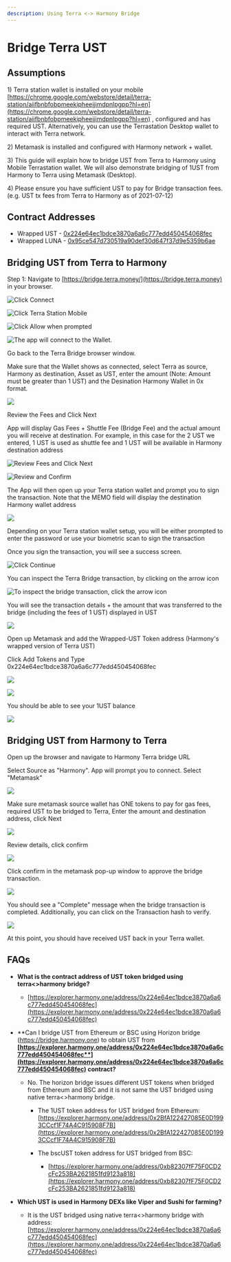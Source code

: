 ```yaml
---
description: Using Terra <-> Harmony Bridge
---
```


# Bridge Terra UST

## Assumptions

1\) Terra station wallet is installed on your mobile [https://chrome.google.com/webstore/detail/terra-station/aiifbnbfobpmeekipheeijimdpnlpgpp?hl=en](https://chrome.google.com/webstore/detail/terra-station/aiifbnbfobpmeekipheeijimdpnlpgpp?hl=en) , configured and has required UST. Alternatively, you can use the Terrastation Desktop wallet to interact with Terra network. 

2\) Metamask is installed and configured with Harmony network + wallet.

3\) This guide will explain how to bridge UST from Terra to Harmony using Mobile Terrastation wallet. We will also demonstrate bridging of 1UST from Harmony to Terra using Metamask (Desktop).

4\) Please ensure you have sufficient UST to pay for Bridge transaction fees. (e.g. UST tx fees from Terra to Harmony as of 2021-07-12)

## Contract Addresses

* Wrapped UST - [0x224e64ec1bdce3870a6a6c777edd450454068fec](https://explorer.harmony.one/address/0x224e64ec1bdce3870a6a6c777edd450454068fec)
* Wrapped LUNA - [0x95ce547d730519a90def30d647f37d9e5359b6ae](https://explorer.harmony.one/address/0x95ce547d730519a90def30d647f37d9e5359b6ae)

## Bridging UST from Terra to Harmony

Step 1: Navigate to [https://bridge.terra.money/](https://bridge.terra.money) in your browser. 

![Click Connect](<../../.gitbook/assets/image (262).png>)

![Click Terra Station Mobile](<../../.gitbook/assets/image (263).png>)

![Click Allow when prompted](<../../.gitbook/assets/image (264).png>)

![The app will connect to the Wallet. ](<../../.gitbook/assets/image (265).png>)

Go back to the Terra Bridge browser window.

Make sure that the Wallet shows as connected, select Terra as source, Harmony as destination, Asset as UST, enter the amount (Note: Amount must be greater than 1 UST) and the Desination Harmony Wallet in 0x format. 

![](<../../.gitbook/assets/image (266).png>)

Review the Fees and Click Next

App will display Gas Fees + Shuttle Fee (Bridge Fee) and the actual amount you will receive at destination. For example, in this case for the 2 UST we entered, 1 UST is used as shuttle fee and 1 UST will be available in Harmony destination address

![Review Fees and Click Next](<../../.gitbook/assets/image (267).png>)

![Review and Confirm](<../../.gitbook/assets/image (268).png>)

The App will then open up your Terra station wallet and prompt you to sign the transaction. Note that the MEMO field will display the destination Harmony wallet address 

![](<../../.gitbook/assets/image (269).png>)

Depending on your Terra station wallet setup, you will be either prompted to enter the password or use your biometric scan to sign the transaction

Once you sign the transaction, you will see a success screen.

![Click Continue](<../../.gitbook/assets/image (270).png>)

You can inspect the Terra Bridge transaction, by clicking on the arrow icon

![To inspect the bridge transaction, click the arrow icon](<../../.gitbook/assets/image (271).png>)

You will see the transaction details + the amount that was transferred to the bridge (including the fees of 1 UST) displayed in UST 

![](<../../.gitbook/assets/image (272).png>)

Open up Metamask and add the Wrapped-UST Token address (Harmony's wrapped version of Terra UST)

Click Add Tokens and Type 0x224e64ec1bdce3870a6a6c777edd450454068fec

![](<../../.gitbook/assets/image (273).png>)

![](<../../.gitbook/assets/image (274).png>)

You should be able to see your 1UST balance

![](<../../.gitbook/assets/image (276).png>)

## Bridging UST from Harmony to Terra

Open up the browser and navigate to Harmony Terra bridge URL

Select Source as "Harmony". App will prompt you to connect. Select "Metamask"

![](<../../.gitbook/assets/image (277).png>)



Make sure metamask source wallet has ONE tokens to pay for gas fees, required UST to be bridged to Terra, Enter the amount and destination address, click Next

![](<../../.gitbook/assets/image (278).png>)

Review details, click confirm

![](<../../.gitbook/assets/image (279).png>)

Click confirm in the metamask pop-up window to approve the bridge transaction.

![](<../../.gitbook/assets/image (280).png>)

You should see a "Complete" message when the bridge transaction is completed. Additionally, you can click on the Transaction hash to verify.



![](<../../.gitbook/assets/image (281).png>)



At this point, you should have received UST back in your Terra wallet.

## FAQs

*   **What is the contract address of UST token bridged using terra<>harmony bridge?**

    * [https://explorer.harmony.one/address/0x224e64ec1bdce3870a6a6c777edd450454068fec](https://explorer.harmony.one/address/0x224e64ec1bdce3870a6a6c777edd450454068fec)


* **Can I bridge UST from Ethereum or BSC using Horizon bridge (https://bridge.harmony.one) to obtain UST from **[**https://explorer.harmony.one/address/0x224e64ec1bdce3870a6a6c777edd450454068fec**](https://explorer.harmony.one/address/0x224e64ec1bdce3870a6a6c777edd450454068fec)** contract?**
  * No. The horizon bridge issues different UST tokens when bridged from Ethereum and BSC and it is not same the UST bridged using native terra<>harmony bridge. 
    * The 1UST token address for UST bridged from Ethereum: [https://explorer.harmony.one/address/0x2BfA122427085E0D1993CCcf1F74A4C915908F7B](https://explorer.harmony.one/address/0x2BfA122427085E0D1993CCcf1F74A4C915908F7B)
    *   The bscUST token address for UST bridged from BSC:

        * [https://explorer.harmony.one/address/0xb82307fF75F0CD2cFc253BA2621851fd9123a818](https://explorer.harmony.one/address/0xb82307fF75F0CD2cFc253BA2621851fd9123a818)


* **Which UST is used in Harmony DEXs like Viper and Sushi for farming?**
  * It is the UST bridged using native terra<>harmony bridge with address: [https://explorer.harmony.one/address/0x224e64ec1bdce3870a6a6c777edd450454068fec](https://explorer.harmony.one/address/0x224e64ec1bdce3870a6a6c777edd450454068fec)
